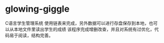 # glowing-giggle
C语言学生管理系统
使用链表来完成，另外数据可以进行存盘保存到本地，也可以从本地文件里读出学生的成绩
该程序完成增删改查，并且对系统有过优化，代码易于阅读，结构完善。
